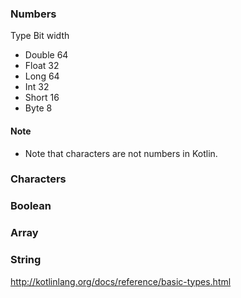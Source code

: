 ### Numbers

Type	Bit width
- Double	64
- Float	32
- Long	64
- Int	32
- Short	16
- Byte	8
#### Note
- Note that characters are not numbers in Kotlin.

### Characters

### Boolean

### Array


### String



http://kotlinlang.org/docs/reference/basic-types.html